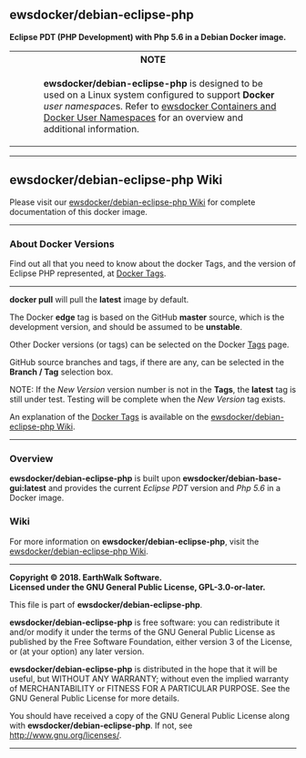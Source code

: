 ## ewsdocker/debian-eclipse-php  

__Eclipse PDT (PHP Development) with Php 5.6 in a Debian Docker image.__  


<table>
  <tr>
    <th colspan="3">NOTE</th>
  </tr>
  <tr>
    <td>&nbsp;&nbsp;</td>
    <td>
      <ul><b>ewsdocker/debian-eclipse-php</b> is designed to be used on a Linux system configured to support <b>Docker</b> <i>user namespace</i>s.  Refer to <a href="">ewsdocker Containers and Docker User Namespaces</a> for an overview and additional information.
      </ul> 
    </td>
    <td>&nbsp;&nbsp;</td>
  </tr>
</table>  

____  

## ewsdocker/debian-eclipse-php Wiki  

Please visit our [ewsdocker/debian-eclipse-php Wiki](https://github.com/ewsdocker/debian-eclipse-php/wiki/QuickStart) for complete documentation of this docker image.  
____  

### About Docker Versions  

Find out all that you need to know about the docker Tags, and the version of Eclipse PHP represented, at [Docker Tags](https://github.com/ewsdocker/debian-eclipse-php/wiki/DockerTags).  
_____________________  

**docker pull** will pull the **latest** image by default.  

The Docker **edge** tag is based on the GitHub **master** source, which is the development version, and should be assumed to be **unstable**.  

Other Docker versions (or tags) can be selected on the Docker [Tags](https://hub.docker.com/r/ewsdocker/debian-eclipse-php/tags/) page. 

GitHub source branches and tags, if there are any, can be selected in the **Branch / Tag** selection box.  

NOTE: If the _New Version_ version number is not in the **Tags**, the **latest** tag is still under test.  Testing will be complete when the _New Version_ tag exists.

An explanation of the [Docker Tags](https://github.com/ewsdocker/debian-eclipse-php/wiki/DockerTags) is available on the [ewsdocker/debian-eclipse-php Wiki](https://github.com/ewsdocker/debian-eclipse-php/wiki).
____

### Overview  

**ewsdocker/debian-eclipse-php** is built upon **ewsdocker/debian-base-gui:latest** and provides the current _Eclipse PDT_ version and _Php 5.6_ in a Docker image.  

### Wiki  

For more information on **ewsdocker/debian-eclipse-php**, visit the [ewsdocker/debian-eclipse-php Wiki](https://github.com/ewsdocker/debian-eclipse-php/wiki).  

____  

**Copyright © 2018. EarthWalk Software.**  
**Licensed under the GNU General Public License, GPL-3.0-or-later.**  

This file is part of **ewsdocker/debian-eclipse-php**.  

**ewsdocker/debian-eclipse-php** is free software: you can redistribute 
it and/or modify it under the terms of the GNU General Public License 
as published by the Free Software Foundation, either version 3 of the 
License, or (at your option) any later version.  

**ewsdocker/debian-eclipse-php** is distributed in the hope that it will 
be useful, but WITHOUT ANY WARRANTY; without even the implied warranty 
of MERCHANTABILITY or FITNESS FOR A PARTICULAR PURPOSE.  See the
GNU General Public License for more details.  

You should have received a copy of the GNU General Public License
along with **ewsdocker/debian-eclipse-php**.  If not, see 
<http://www.gnu.org/licenses/>.  
____  
